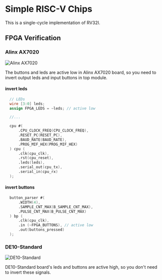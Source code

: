 # Simple RISC-V Chips

This is a single-cycle implementation of RV32I.

## FPGA Verification

### Alinx AX7020

![Alinx AX7020](https://www.alinx.com/upload/image/20220823/AX7020.jpg)

The buttons and leds are active low in Alinx AX7020 board, so you need to invert output leds and input buttons in top module.

#### invert leds

``` verilog
  // LEDs
  wire [3:0] leds;
  assign FPGA_LEDS = ~leds; // active low

  //...

  cpu #(
      .CPU_CLOCK_FREQ(CPU_CLOCK_FREQ),
      .RESET_PC(RESET_PC),
      .BAUD_RATE(BAUD_RATE),
      .PROG_MIF_HEX(PROG_MIF_HEX)
  ) cpu (
      .clk(cpu_clk),
      .rst(cpu_reset),
      .leds(leds),
      .serial_out(cpu_tx),
      .serial_in(cpu_rx)
  );
```

#### invert buttons

``` verilog
  button_parser #(
      .WIDTH(4),
      .SAMPLE_CNT_MAX(B_SAMPLE_CNT_MAX),
      .PULSE_CNT_MAX(B_PULSE_CNT_MAX)
  ) bp (
      .clk(cpu_clk),
      .in (~FPGA_BUTTONS), // active low
      .out(buttons_pressed)
  );
```

### DE10-Standard

![DE10-Standard](https://www.terasic.com.tw/attachment/archive/1105/image/45degree.jpg)

DE10-Standard board's leds and buttons are active high, so you don't need to invert these signals.
